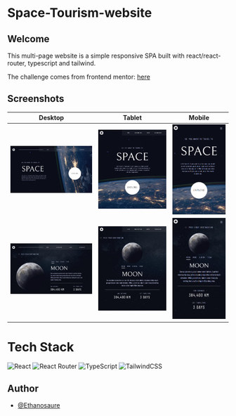 # Space-Tourism-website

## Welcome

This multi-page website is a simple responsive SPA built with react/react-router, typescript and tailwind.

The challenge comes from frontend mentor: [here](https://www.frontendmentor.io/challenges/space-tourism-multipage-website-gRWj1URZ3/hub)

## Screenshots

| Desktop                                                       | Tablet                                                       | Mobile                                                       |
| ------------------------------------------------------------- | ------------------------------------------------------------ | ------------------------------------------------------------ |
| ![HomePage](./screenshots/homePage-desktop.PNG)               | ![HomePage](./screenshots/homePage-tablet.PNG)               | ![HomePage](./screenshots/homePage-mobile.PNG)               |
| ![DestinationPage](./screenshots/destinationPage-desktop.PNG) | ![DestinationPage](./screenshots/destinationPage-tablet.PNG) | ![DestinationPage](./screenshots/destinationPage-mobile.PNG) |

# Tech Stack

![React](https://img.shields.io/badge/react-%2320232a.svg?style=for-the-badge&logo=react&logoColor=%2361DAFB) ![React Router](https://img.shields.io/badge/React_Router-CA4245?style=for-the-badge&logo=react-router&logoColor=white) ![TypeScript](https://img.shields.io/badge/typescript-%23007ACC.svg?style=for-the-badge&logo=typescript&logoColor=white) ![TailwindCSS](https://img.shields.io/badge/tailwindcss-%2338B2AC.svg?style=for-the-badge&logo=tailwind-css&logoColor=white)

## Author

- [@Ethanosaure](https://www.github.com/Ethanosaure)
